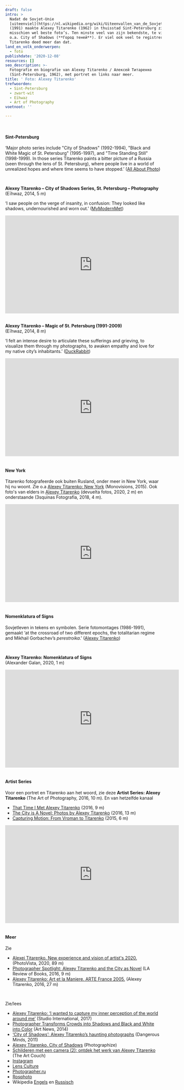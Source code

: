 ```yaml
---
draft: false
intro: >
  Nadat de Sovjet-Unie
  [uiteenviel](https://nl.wikipedia.org/wiki/Uiteenvallen_van_de_Sovjet-Unie)
  (1991) maakte Alexey Titarenko (1962) in thuisstad Sint-Petersburg zijn
  misschien wel beste foto’s. Ten minste veel van zijn bekendste, te vinden in
  o.a. City of Shadows (**Город теней**). Er viel ook veel te registreren, maar
  Titarenko deed meer dan dat.
land_en_volk_onderwerpen:
  - foto
publishdate: '2020-12-08'
resources: []
seo_description: >-
  Fotografie en biografie van Alexey Titarenko / Алексей Титаренко
  (Sint-Petersburg, 1962), met portret en links naar meer.
title: ' Foto: Alexey Titarenko'
trefwoorden:
  - Sint-Petersburg
  - zwart-wit
  - Eīhwaz
  - Art of Photography
voetnoot: ''

---
```


<br/>

#### Sint-Petersburg

‘Major photo series include "City of Shadows" (1992-1994), "Black and  White Magic of St. Petersburg" (1995-1997), and "Time Standing Still"  (1998-1999). In those series Titarenko paints a bitter picture of a  Russia (seen through the lens of St. Petersburg), where people live in a world of unrealized hopes and where time seems to have stopped.’ ([All About Photo](https://www.all-about-photo.com/photographers/photographer/88/alexey-titarenko))

<br/>
 

**Alexey Titarenko – City of Shadows Series, St. Petersburg – Photography**<br/>
(Eīhwaz, 2014, 5 m)


‘I saw people on the verge of insanity, in confusion: They looked like shadows, undernourished and worn out.’ ([MyModernMet](https://mymodernmet.com/soviet-union-scary-city-shadows/))
 

<iframe width="560" height="315" src="https://www.youtube.com/embed/S-cngDxYb9I" frameborder="0" allow="accelerometer; autoplay; clipboard-write; encrypted-media; gyroscope; picture-in-picture" allowfullscreen></iframe>

<br/>
<br/>

**Alexey Titarenko – Magic of St. Petersburg (1991-2009)**<br/>
(Eīhwaz, 2014, 8 m)


‘I felt an intense desire to articulate these sufferings and  grieving, to visualize them through my photographs, to awaken empathy  and love for my native city’s inhabitants.’ ([DuckRabbit](https://www.duckrabbit.info/blog/2011/12/remarkable-images-of-st-petersburg-by-alexey-titarenko/))
 

<iframe width="560" height="315" src="https://www.youtube.com/embed/TLRciMcgII8" frameborder="0" allow="accelerometer; autoplay; clipboard-write; encrypted-media; gyroscope; picture-in-picture" allowfullscreen></iframe>

 <br/>
<br/>

#### New York

Titarenko fotografeerde ook buiten Rusland, onder meer in New York, waar hij nu woont. Zie o.a [Alexey Titarenko: New York](https://monovisions.com/alexey-titarenko-new-york/) (Monovisions, 2015). Ook foto's van elders in [Alexey Titarenko](https://youtu.be/Pms5ukdbj3Y) (devuelta fotos, 2020, 2 m) en onderstaande (3squinas Fotografia, 2018, 4 m).


<iframe width="560" height="315" src="https://www.youtube.com/embed/G-DPjskqZmM" frameborder="0" allow="accelerometer; autoplay; clipboard-write; encrypted-media; gyroscope; picture-in-picture" allowfullscreen></iframe>


 <br/>
<br/>

 #### Nomenklatura of Signs

Sovjetleven in tekens en symbolen. Serie fotomontages (1986-1991), gemaakt ‘at the crossroad of two different epochs, the totalitarian regime and Mikhail Gorbachev’s *perestroika*.’ ([Alexey Titarenko](https://www.alexeytitarenko.com/nomenclatureofsigns)) 

<br/>

**Alexey Titarenko: Nomenklatura of Signs**<br/>(Alexander Galan, 2020, 1 m)

<iframe width="560" height="315" src="https://www.youtube.com/embed/bMm3l-jRp64" frameborder="0" allow="accelerometer; autoplay; clipboard-write; encrypted-media; gyroscope; picture-in-picture" allowfullscreen></iframe>

 <br/>
<br/>

#### Artist Series

Voor een portret en Titarenko aan het woord, zie deze **Artist Series: Alexey Titarenko** (The Art of Photography, 2016, 10 m). 
En van hetzelfde kanaal 
 

- [That Time I Met Alexey Titarenko](https://www.youtube.com/watch?v=L3IgZUJTlOo) (2016, 9 m)
- [The City is A Novel: Photos by Alexey Titarenko](https://youtu.be/QuHGXpg-DB0) (2016, 13 m)
- [Capturing Motion: From Vroman to Titarenko](https://youtu.be/5hjk4DCDGUc) (2015, 6 m)


<iframe width="560" height="315" src="https://www.youtube.com/embed/whoZ8SRgi2s" frameborder="0" allow="accelerometer; autoplay; clipboard-write; encrypted-media; gyroscope; picture-in-picture" allowfullscreen></iframe>

<br/>
<br/>

#### Meer


Zie
- [Alexei Titarenko. New experience and vision of artist's 2020.](https://youtu.be/ei713VWgSRk) (PhotoVista, 2020, 89 m)
- [Photographer Spotlight: Alexey Titarenko and the City as Novel](https://youtu.be/fjTJIUEQFcg) (LA Review of Books, 2016, 9 m)
- [Alexey Titarenko:  Art et la Maniere. ARTE France 2005.](https://youtu.be/DHEUhOnYcHQ) (Alexey Titarenko, 2016, 27 m)

<br/>

Zie/lees
- [Alexey Titarenko: ‘I wanted to capture my inner perception of the world around me’](https://www.studiointernational.com/index.php/alexey-titarenko-interview-the-city-is-a-novel) (Studio International, 2017)
- [Photographer Transforms Crowds into Shadows and Black and White into Color](https://www.artnews.com/art-news/artists/photographer-alexey-titarenko-transforms-black-and-white-into-color-2463/) (Art News, 2014)
- [‘City of Shadows’: Alexey Titarenko’s haunting photographs](https://dangerousminds.net/comments/city_of_shadows_alexey_titarenko) (Dangerous Minds, 2011)
- [Alexey Titarenko. City of Shadows](https://www.photographize.co/articles/alexey-titarenko/) (Photographize)
- [Schilderen met een camera (2): ontdek het werk van Alexey Titarenko](https://www.theartcouch.be/nieuws/schilderen-met-een-camera-2-ontdek-het-werk-van-alexey-titarenko/) (The Art Couch)
- [Instagram](https://www.instagram.com/alexey_titarenko_photo/)
- [Lens Culture](https://www.lensculture.com/atitarenko)
- [Photographer.ru](https://www.photographer.ru/resources/names/photographers/12.htm)
- [Rosphoto](https://rosphoto.org/authors/aleksej-titarenko/)
- Wikipedia [Engels](https://en.wikipedia.org/wiki/Alexey_Titarenko) en [Russisch](https://ru.wikipedia.org/wiki/%D0%A2%D0%B8%D1%82%D0%B0%D1%80%D0%B5%D0%BD%D0%BA%D0%BE,_%D0%90%D0%BB%D0%B5%D0%BA%D1%81%D0%B5%D0%B9_%D0%92%D0%B8%D0%BA%D1%82%D0%BE%D1%80%D0%BE%D0%B2%D0%B8%D1%87)

